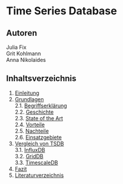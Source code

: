 # Time Series Database

## Autoren
Julia Fix\
Grit Kohlmann\
Anna Nikolaides

## Inhaltsverzeichnis
1. [Einleitung](1%20Einleitung.md)
2. [Grundlagen](2%20Grundlagen)\
2.1. [Begriffserklärung](2%20Grundlagen/2.1%20Begriffsklärung.md)\
2.2. [Geschichte](2%20Grundlagen/2.2%20Geschichte.md)\
2.3. [State of the Art](2%20Grundlagen/2.3%20State%20of%20the%20Art.md)\
2.4. [Vorteile](2%20Grundlagen/2.4%20Vorteile.md)\
2.5. [Nachteile](2%20Grundlagen/2.5%20Nachteile.md)\
2.6. [Einsatzgebiete](2%20Grundlagen/2.6%20Einsatzgebiete.md)
3. [Vergleich von TSDB](3%20Vergleich%20von%20TSDB)\
3.1. [InfluxDB](3%20Vergleich%20von%20TSDB/3.1%20InfluxDB.md)\
3.2. [GridDB](3%20Vergleich%20von%20TSDB/3.2%20GridDB.md)\
3.3. [TimescaleDB](3%20Vergleich%20von%20TSDB/3.3%20TimescaleDB.md)
4. [Fazit](4%20Fazit.md)
5. [Literaturverzeichnis](5%20Literaturverzeichnis.md)
